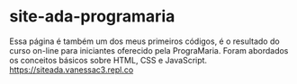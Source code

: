 # site-ada-programaria
Essa página é também um dos meus primeiros códigos, é o resultado do curso on-line para iniciantes oferecido pela PrograMaria. Foram abordados os conceitos básicos sobre HTML, CSS e JavaScript. https://siteada.vanessac3.repl.co
